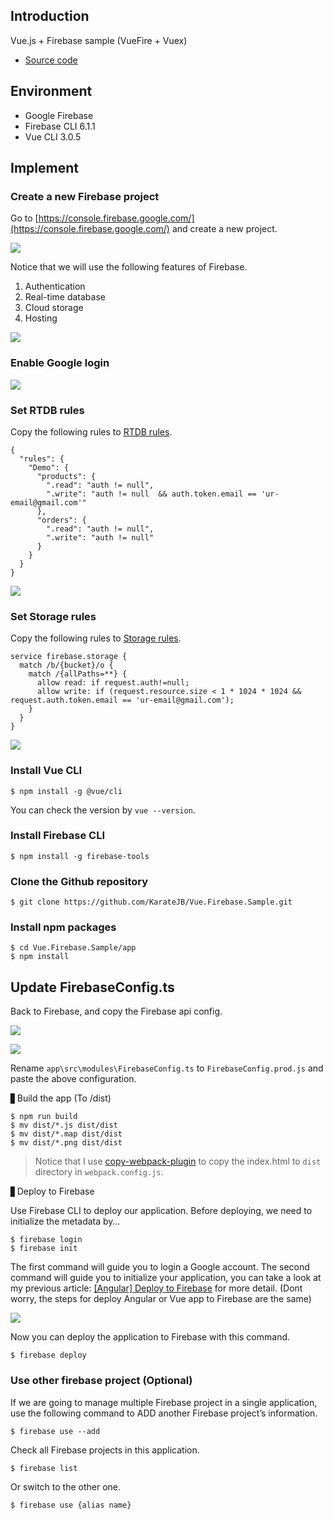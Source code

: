 ## Introduction

Vue.js + Firebase sample (VueFire + Vuex)

* [Source code](https://github.com/KarateJB/Vue.Firebase.Sample)


## Environment

- Google Firebase
- Firebase CLI 6.1.1
- Vue CLI 3.0.5


## Implement

### Create a new Firebase project

Go to [https://console.firebase.google.com/](https://console.firebase.google.com/)
and create a new project.

![](https://1.bp.blogspot.com/-mVDXCO7JeDw/WsajV_2C1AI/AAAAAAAAF2E/FVh-Qi5VyZ4ziEJFwg6DukwG_j2hs4cegCEwYBhgL/s320/image001.jpg)



Notice that we will use the following features of Firebase.

1. Authentication
2. Real-time database
3. Cloud storage
4. Hosting

![](https://4.bp.blogspot.com/-dFroJ9YTjMs/WsajZOPlMuI/AAAAAAAAF2I/qz2oN0Dg798u5DeJ3vu9Kuchualbg5XIQCEwYBhgL/s320/image002.png)


### Enable Google login

![](https://2.bp.blogspot.com/-hzT_CCHoXXs/WsajZHjNKJI/AAAAAAAAF2s/7RPJPNtV1x0Khj3AUgFPCB94JmgfHLNoQCEwYBhgL/s640/image003.jpg)



### Set RTDB rules

Copy the following rules to [RTDB rules](https://firebase.google.com/docs/database/security/).

```
{
  "rules": {
    "Demo": {
      "products": {
        ".read": "auth != null",
        ".write": "auth != null  && auth.token.email == 'ur-email@gmail.com'"
      },
      "orders": {
        ".read": "auth != null",
        ".write": "auth != null"
      }
    }
  }
}
```

![](https://1.bp.blogspot.com/-SAhraxE4Z5Q/WsajZC9fJSI/AAAAAAAAF24/toa_xIN9luoW8if3OJnBslbWizvYWNEmwCEwYBhgL/s640/image004.jpg)



### Set Storage rules

Copy the following rules to [Storage rules](https://firebase.google.com/docs/storage/security/start).

```
service firebase.storage {
  match /b/{bucket}/o {
    match /{allPaths=**} {
      allow read: if request.auth!=null;
      allow write: if (request.resource.size < 1 * 1024 * 1024 && request.auth.token.email == 'ur-email@gmail.com');
    }
  }
}
```

![](https://1.bp.blogspot.com/-jEslSKOv_oo/WsajZ38R-RI/AAAAAAAAF24/46jfiv3MLH8YtBwo8miWX4p0g2lthrtrwCEwYBhgL/s640/image005.jpg)
 


### Install Vue CLI

```
$ npm install -g @vue/cli
```

You can check the version by `vue --version`.


### Install Firebase CLI

```
$ npm install -g firebase-tools
```


### Clone the Github repository

```
$ git clone https://github.com/KarateJB/Vue.Firebase.Sample.git
```


### Install npm packages

```
$ cd Vue.Firebase.Sample/app
$ npm install
```


## Update FirebaseConfig.ts

Back to Firebase, and copy the Firebase api config.

![](https://1.bp.blogspot.com/-EJAHz0Pxuoc/WsajaHUqEcI/AAAAAAAAF2w/Oe5Tznmu9fYBv0znUvQHrixP-WM1LDkyQCEwYBhgL/s640/image006.jpg)

![](https://1.bp.blogspot.com/-YIO5f6Hw5yU/WsajaPY73WI/AAAAAAAAF20/cvCKjoG5JDISxMdtkZN8OWr4mAg9CnT0gCEwYBhgL/s640/image007.png)

 
Rename `app\src\modules\FirebaseConfig.ts` to `FirebaseConfig.prod.js` and paste the above configuration.


▋Build the app (To /dist)

```
$ npm run build
$ mv dist/*.js dist/dist
$ mv dist/*.map dist/dist
$ mv dist/*.png dist/dist
```

> Notice that I use [copy-webpack-plugin](https://github.com/webpack-contrib/copy-webpack-plugin) to copy the index.html to `dist` directory in `webpack.config.js`.


▋Deploy to Firebase

Use Firebase CLI to deploy our application. Before deploying, we need to initialize the metadata by…

```
$ firebase login
$ firebase init
```

The first command will guide you to login a Google account.
The second command will guide you to initialize your application, you can take a look at my previous article: [[Angular] Deploy to Firebase](http://karatejb.blogspot.tw/2017/01/angular2-deploy-to-firebase.html) for more detail.
(Dont worry, the steps for deploy Angular or Vue app to Firebase are the same)

![](https://3.bp.blogspot.com/-dLNqAMnKqgA/WsajajzboqI/AAAAAAAAF24/hQeBl3fc66YeIMHrqsXDq9T3wehpiP6EgCEwYBhgL/s640/image008.jpg)



Now you can deploy the application to Firebase with this command.

```
$ firebase deploy
```


### Use other firebase project (Optional)

If we are going to manage multiple Firebase project in a single application, use the following command to ADD another Firebase project’s information.

```
$ firebase use --add
```

Check all Firebase projects in this application.

```
$ firebase list
```

Or switch to the other one.

```
$ firebase use {alias name}
```


